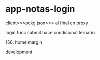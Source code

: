 # app-notas-login
client>>>pckg.json>>> al final en proxy

login func submit hace condicional ternario

156: home margin

development
